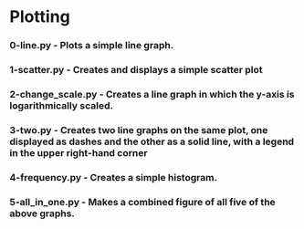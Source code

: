 # Plotting

### 0-line.py - Plots a simple line graph.

### 1-scatter.py - Creates and displays a simple scatter plot

### 2-change_scale.py - Creates a line graph in which the y-axis is logarithmically scaled.

### 3-two.py - Creates two line graphs on the same plot, one displayed as dashes and the other as a solid line, with a legend in the upper right-hand corner

### 4-frequency.py - Creates a simple histogram.

### 5-all_in_one.py - Makes a combined figure of all five of the above graphs.
